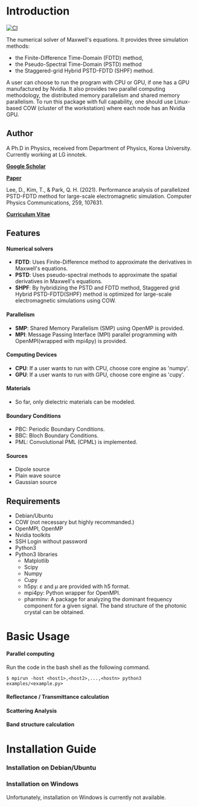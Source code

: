 # Introduction
[![CI](https://github.com/steve1029/SHPF/actions/workflows/blank.yml/badge.svg)](https://github.com/steve1029/SHPF/actions/workflows/blank.yml)

The numerical solver of Maxwell's equations.
It provides three simulation methods: 

* the Finite-Difference Time-Domain (FDTD) method, 
* the Pseudo-Spectral Time-Domain (PSTD) method 
* the Staggered-grid Hybrid PSTD-FDTD (SHPF) method.

A user can choose to run the program with CPU or GPU, if one has a GPU manufactured by Nvidia.
It also provides two parallel computing methodology, the distributed memory parallelism and shared memory parallelism.
To run this package with full capability, one should use Linux-based COW (cluster of the workstation) where each node has an Nvidia GPU.

## Author
A Ph.D in Physics, received from Department of Physics, Korea University.
Currently working at LG innotek.

[**Google Scholar**](https://scholar.google.com/citations?user=iYm5ThEAAAAJ&hl=ko)

[**Paper**](https://doi.org/10.1016/j.cpc.2020.107631)

Lee, D., Kim, T., & Park, Q. H. (2021). Performance analysis of parallelized PSTD-FDTD method for large-scale electromagnetic simulation. Computer Physics Communications, 259, 107631.

[**Curriculum Vitae**](/CV.pdf)

## Features
#### Numerical solvers
- **FDTD**: Uses Finite-Difference method to approximate the derivatives in Maxwell's equations.
- **PSTD**: Uses pseudo-spectral methods to approximate the spatial derivatives in Maxwell's equations.
- **SHPF**: By hybridizing the PSTD and FDTD method, Staggered grid Hybrid PSTD-FDTD(SHPF) method is optimized for large-scale electromagnetic simulations using COW. 

#### Parallelism
* **SMP**: Shared Memory Parallelism (SMP) using OpenMP is provided.
* **MPI**: Message Passing Interface (MPI) parallel programming with OpenMPI(wrapped with mpi4py) is provided.

#### Computing Devices
* **CPU**: If a user wants to run with CPU, choose core engine as 'numpy'.
* **GPU**: If a user wants to run with GPU, choose core engine as 'cupy'.

#### Materials
* So far, only dielectric materials can be modeled.

#### Boundary Conditions
* PBC: Periodic Boundary Conditions.
* BBC: Bloch Boundary Conditions.
* PML: Convolutional PML (CPML) is implemented.

#### Sources
* Dipole source
* Plain wave source
* Gaussian source

## Requirements
* Debian/Ubuntu
* COW (not necessary but highly recommanded.)
* OpenMPI, OpenMP
* Nvidia toolkits
* SSH Login without password
* Python3
* Python3 libraries
    * Matplotlib
    * Scipy
    * Numpy
    * Cupy
    * h5py: $\varepsilon$ and $\mu$ are provided with h5 format.
    * mpi4py: Python wrapper for OpenMPI.
    * pharminv: A package for analyzing the dominant frequency component for a given signal. The band structure of the photonic crystal can be obtained.

# Basic Usage
#### Parallel computing
Run the code in the bash shell as the following command.
```
$ mpirun -host <host1>,<host2>,...,<hostn> python3 examples/<example.py>
```
#### Reflectance / Transmittance calculation
#### Scattering Analysis
#### Band structure calculation

# Installation Guide

### Installation on Debian/Ubuntu

### Installation on Windows
Unfortunately, installation on Windows is currently not available.

